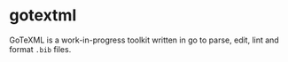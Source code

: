 # gotextml

GoTeXML is a work-in-progress toolkit written in go to parse, edit, lint and format `.bib` files. 